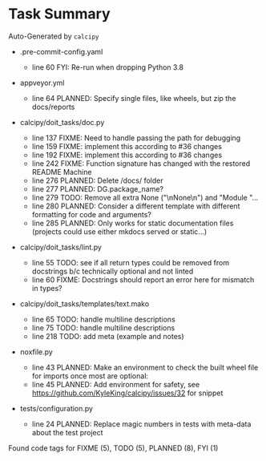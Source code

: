 # Task Summary

Auto-Generated by `calcipy`

- .pre-commit-config.yaml
    - line  60     FYI: Re-run when dropping Python 3.8

- appveyor.yml
    - line  64 PLANNED: Specify single files, like wheels, but zip the docs/reports

- calcipy/doit_tasks/doc.py
    - line 137   FIXME: Need to handle passing the path for debugging
    - line 159   FIXME: implement this according to #36 changes
    - line 192   FIXME: implement this according to #36 changes
    - line 242   FIXME: Function signature has changed with the restored README Machine
    - line 276 PLANNED: Delete /docs/ folder
    - line 277 PLANNED: DG.package_name?
    - line 279    TODO: Remove all extra None ("\nNone\n") and "Module "...
    - line 280 PLANNED: Consider a different template with different formatting for code and arguments?
    - line 285 PLANNED: Only works for static documentation files (projects could use either mkdocs served or static...)

- calcipy/doit_tasks/lint.py
    - line  55    TODO: see if all return types could be removed from docstrings b/c technically optional and not linted
    - line  60   FIXME: Docstrings should report an error here for mismatch in types?

- calcipy/doit_tasks/templates/text.mako
    - line  65    TODO: handle multiline descriptions
    - line  75    TODO: handle multiline descriptions
    - line 218    TODO: add meta (example and notes)

- noxfile.py
    - line  43 PLANNED: Make an environment to check the built wheel file for imports once most are optional:
    - line  45 PLANNED: Add environment for safety, see https://github.com/KyleKing/calcipy/issues/32 for snippet

- tests/configuration.py
    - line  24 PLANNED: Replace magic numbers in tests with meta-data about the test project

Found code tags for FIXME (5), TODO (5), PLANNED (8), FYI (1)

<!-- calcipy:skip_tags -->
